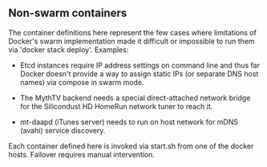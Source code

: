 ## Non-swarm containers

The container definitions here represent the few cases where limitations
of Docker's swarm implementation made it difficult or impossible to
run them via 'docker stack deploy'. Examples:

* Etcd instances require IP address settings on command line and thus
far Docker doesn't provide a way to assign static IPs (or separate DNS
host names) via compose in swarm mode.

* The MythTV backend needs a special direct-attached network bridge
for the Silicondust HD HomeRun network tuner to reach it.

* mt-daapd (iTunes server) needs to run on host network for mDNS (avahi) service
discovery.

Each container defined here is invoked via start.sh from one of the docker hosts.
Failover requires manual intervention.

